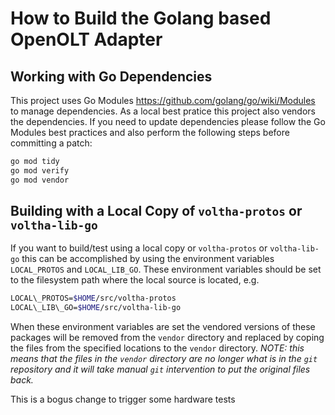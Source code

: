 # How to Build the Golang based OpenOLT Adapter

## Working with Go Dependencies
This project uses Go Modules https://github.com/golang/go/wiki/Modules to manage
dependencies. As a local best pratice this project also vendors the dependencies.
If you need to update dependencies please follow the Go Modules best practices
and also perform the following steps before committing a patch:
```bash
go mod tidy
go mod verify
go mod vendor
```

## Building with a Local Copy of `voltha-protos` or `voltha-lib-go`
If you want to build/test using a local copy or `voltha-protos` or `voltha-lib-go`
this can be accomplished by using the environment variables `LOCAL_PROTOS` and
`LOCAL_LIB_GO`. These environment variables should be set to the filesystem
path where the local source is located, e.g.

```bash
LOCAL\_PROTOS=$HOME/src/voltha-protos
LOCAL\_LIB\_GO=$HOME/src/voltha-lib-go
```

When these environment variables are set the vendored versions of these packages
will be removed from the `vendor` directory and replaced by coping the files from
the specified locations to the `vendor` directory. *NOTE:* _this means that
the files in the `vendor` directory are no longer what is in the `git` repository
and it will take manual `git` intervention to put the original files back._

This is a bogus change to trigger some hardware tests
